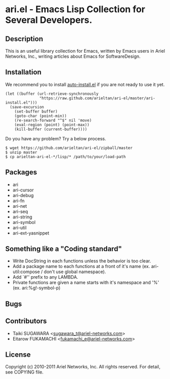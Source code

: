 # ari.el - Emacs Lisp Collection for Several Developers.

## Description

This is an useful library collection for Emacs, written by Emacs users in Ariel Networks, Inc., writing articles about Emacs for SoftwareDesign.

## Installation

We recommend you to install [auto-install.el](http://www.emacswiki.org/AutoInstall) if you are not ready to use it yet.

    (let ((buffer (url-retrieve-synchronously
                   "https://raw.github.com/arieltan/ari-el/master/ari-install.el")))
      (save-excursion
        (set-buffer buffer)
        (goto-char (point-min))
        (re-search-forward "^$" nil 'move)
        (eval-region (point) (point-max))
        (kill-buffer (current-buffer))))

Do you have any problem? Try a below process.

    $ wget https://github.com/arieltan/ari-el/zipball/master
    $ unzip master
    $ cp arieltan-ari-el-*/lisp/* /path/to/your/load-path

## Packages

* ari
* ari-cursor
* ari-debug
* ari-fn
* ari-net
* ari-seq
* ari-string
* ari-symbol
* ari-util
* ari-ext-yasnippet

## Something like a "Coding standard"

* Write DocString in each functions unless the behavior is too clear.
* Add a package name to each functions at a front of it's name (ex. ari-util:compose / don't use global namespace).
* Add `#'' prefix to any LAMBDA.
* Private functions are given a name starts with it's namespace and '%' (ex. ari:%g!-symbol-p)

## Bugs

## Contributors

* Taiki SUGAWARA &lt;sugawara_t@ariel-networks.com&gt;
* Eitarow FUKAMACHI &lt;fukamachi_e@ariel-networks.com&gt;

## License

Copyright (c) 2010-2011 Ariel Networks, Inc. All rights reserved.
For detail, see COPYING file.
